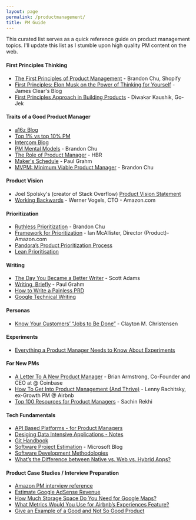 ```yaml
---
layout: page
permalink: /productmanagement/
title: PM Guide
---
```

This curated list serves as a quick reference guide on product management topics. I'll update this list as I stumble upon high quality PM content on the web. 

#### First Principles Thinking
- [The First Principles of Product Management](https://blackboxofpm.com/the-first-principles-of-product-management-ea0e2f2a018c) - Brandon Chu, Shopify
- [First Principles: Elon Musk on the Power of Thinking for Yourself](https://jamesclear.com/first-principles) - James Clear's Blog
- [First Principles Approach in Building Products](https://theproductdesignblog.com/first-principle-approach-in-building-startups-and-products-ac13e013def8) - Diwakar Kaushik, Go-Jek

#### Traits of a Good Product Manager
- [a16z Blog](https://a16z.com/2012/06/15/good-product-managerbad-product-manager/)
- [Top 1% vs top 10% PM](https://www.quora.com/Product-Management/What-distinguishes-the-Top-1-of-product-managers-from-the-Top-10/answer/Ian-McAllister?share=1&srid=XTNG)
- [Intercom Blog](https://www.intercom.com/blog/great-product-managers-dont-spend-time-on-solutions/)
- [PM Mental Models](https://blackboxofpm.com/product-management-mental-models-for-everyone-31e7828cb50b) - Brandon Chu
- [The Role of Product Manager](https://hbr.org/2017/12/what-it-takes-to-become-a-great-product-manager) - HBR
- [Maker's Schedule](http://paulgraham.com/makersschedule.html) - Paul Grahm
- [MVPM: Minimum Viable Product Manager](https://blackboxofpm.com/mvpm-minimum-viable-product-manager-e1aeb8dd421) - Brandon Chu

#### Product Vision
- Joel Spolsky's (creator of Stack Overflow) [Product Vision Statement](https://www.joelonsoftware.com/2002/05/09/product-vision/)
- [Working Backwards](https://www.allthingsdistributed.com/2006/11/working_backwards.html) - Werner Vogels, CTO - Amazon.com

#### Prioritization
- [Ruthless Prioritization](https://blackboxofpm.com/ruthless-prioritization-e4256e3520a9) - Brandon Chu
- [Framework for Prioritization](https://www.quora.com/Product-Management/What-are-the-best-ways-to-prioritize-a-list-of-product-features) - Ian McAllister, Director (Product)- Amazon.com
- [Pandora’s Product Prioritization Process](https://firstround.com/review/This-Product-Prioritization-System-Nabbed-Pandora-More-Than-70-Million-Active-Monthly-Users-with-Just-40-Engineers/)
- [Lean Prioritisation](https://www.mindtheproduct.com/enter-matrix-lean-prioritisation/)

#### Writing 
- [The Day You Became a Better Writer](https://www.scottadamssays.com/2015/08/22/the-day-you-became-a-better-writer-2nd-look/) - Scott Adams
- [Writing, Briefly](http://www.paulgraham.com/writing44.html) - Paul Grahm
- [How to Write a Painless PRD](https://medium.com/@uxpin/how-to-write-a-painless-product-requirements-document-508ff6807b4a)
- [Google Technical Writing](https://developers.google.com/tech-writing/overview)

#### Personas
- [Know Your Customers’ “Jobs to Be Done”](https://hbr.org/2016/09/know-your-customers-jobs-to-be-done) - Clayton M. Christensen 

#### Experiments
- [Everything a Product Manager Needs to Know About Experiments](https://www.mindtheproduct.com/experiments-101/)

#### For New PMs
- [A Letter To A New Product Manager](https://blog.coinbase.com/a-letter-to-a-new-product-manager-d5d96c228bf4) - Brian Armstrong, Co-Founder and CEO at @ Coinbase
- [How To Get Into Product Management (And Thrive)](https://medium.com/hackernoon/how-to-get-into-product-management-78c58bd9c8cf) - Lenny Rachitsky, ex-Growth PM @ Airbnb
- [Top 100 Resources for Product Managers](https://www.sachinrekhi.com/top-resources-for-product-managers) - Sachin Rekhi

#### Tech Fundamentals
- [API Based Platforms - for Product Managers](https://www.smashingmagazine.com/2019/01/api-based-platforms-product-managers/)
- [Desiging Data Intensive Applications - Notes](https://github.com/keyvanakbary/learning-notes/blob/master/books/designing-data-intensive-applications.md)
- [Git Handbook](https://guides.github.com/introduction/git-handbook/)
- [Software Project Estimation](https://docs.microsoft.com/en-us/previous-versions/visualstudio/visual-studio-2013/hh765979(v=vs.120)?redirectedfrom=MSDN) - Microsoft Blog
- [Software Development Methodologies](https://simpleprogrammer.com/software-development-methodologies/)
- [What’s the Difference between Native vs. Web vs. Hybrid Apps?](https://getgist.com/difference-between-native-vs-web-vs-hybrid-apps/)

#### Product Case Studies / Interview Preparation
- [Amazon PM interview reference](https://igotanoffer.com/blogs/product-manager/amazon-product-manager-interview)
- [Estimate Google AdSense Revenue](https://stellarpeers.com/how-would-you-estimate-google-adsense-revenue/)
- [How Much Storage Space Do You Need for Google Maps?](https://stellarpeers.com/how-much-storage-space-do-you-need-for-google-maps/)
- [What Metrics Would You Use for Airbnb’s Experiences Feature?](https://stellarpeers.com/what-metrics-would-you-use-for-airbnbs-experiences-feature/)
- [Give an Example of a Good and Not So Good Product](https://stellarpeers.com/give-an-example-of-a-good-and-not-so-good-product/)

